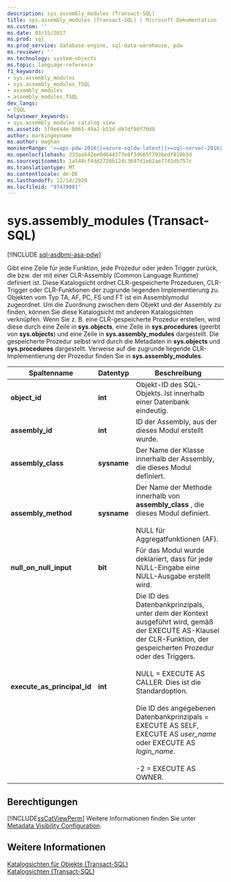 ```yaml
---
description: sys.assembly_modules (Transact-SQL)
title: sys.assembly_modules (Transact-SQL) | Microsoft-Dokumentation
ms.custom: ''
ms.date: 03/15/2017
ms.prod: sql
ms.prod_service: database-engine, sql-data-warehouse, pdw
ms.reviewer: ''
ms.technology: system-objects
ms.topic: language-reference
f1_keywords:
- sys.assembly_modules
- sys.assembly_modules_TSQL
- assembly_modules
- assembly_modules_TSQL
dev_langs:
- TSQL
helpviewer_keywords:
- sys.assembly_modules catalog view
ms.assetid: 5f9e644e-8065-49a2-b53d-db7df98f70d8
author: markingmyname
ms.author: maghan
monikerRange: '>=aps-pdw-2016||=azure-sqldw-latest||>=sql-server-2016||>=sql-server-linux-2017||=azuresqldb-mi-current'
ms.openlocfilehash: 333aa642ee0d644377e8f3d665f793bedf810b3d
ms.sourcegitcommit: 1a544cf4dd2720b124c3697d1e62ae7741db757c
ms.translationtype: MT
ms.contentlocale: de-DE
ms.lasthandoff: 12/14/2020
ms.locfileid: "97479081"
---
```

# <a name="sysassembly_modules-transact-sql"></a>sys.assembly_modules (Transact-SQL)
[!INCLUDE [sql-asdbmi-asa-pdw](../../includes/applies-to-version/sql-asdbmi-asa-pdw.md)]

  Gibt eine Zeile für jede Funktion, jede Prozedur oder jeden Trigger zurück, die bzw. der mit einer CLR-Assembly (Common Language Runtime) definiert ist. Diese Katalogsicht ordnet CLR-gespeicherte Prozeduren, CLR-Trigger oder CLR-Funktionen der zugrunde liegenden Implementierung zu. Objekten vom Typ TA, AF, PC, FS und FT ist ein Assemblymodul zugeordnet. Um die Zuordnung zwischen dem Objekt und der Assembly zu finden, können Sie diese Katalogsicht mit anderen Katalogsichten verknüpfen. Wenn Sie z. B. eine CLR-gespeicherte Prozedur erstellen, wird diese durch eine Zeile in **sys.objects**, eine Zeile in **sys.procedures** (geerbt von **sys.objects**) und eine Zeile in **sys.assembly_modules** dargestellt. Die gespeicherte Prozedur selbst wird durch die Metadaten in **sys.objects** und **sys.procedures** dargestellt. Verweise auf die zugrunde liegende CLR-Implementierung der Prozedur finden Sie in **sys.assembly_modules**.  
  
|Spaltenname|Datentyp|Beschreibung|  
|-----------------|---------------|-----------------|  
|**object_id**|**int**|Objekt-ID des SQL-Objekts. Ist innerhalb einer Datenbank eindeutig.|  
|**assembly_id**|**int**|ID der Assembly, aus der dieses Modul erstellt wurde.|  
|**assembly_class**|**sysname**|Der Name der Klasse innerhalb der Assembly, die dieses Modul definiert.|  
|**assembly_method**|**sysname**|Der Name der Methode innerhalb von **assembly_class** , die dieses Modul definiert.<br /><br /> NULL für Aggregatfunktionen (AF).|  
|**null_on_null_input**|**bit**|Für das Modul wurde deklariert, dass für jede NULL-Eingabe eine NULL-Ausgabe erstellt wird.|  
|**execute_as_principal_id**|**int**|Die ID des Datenbankprinzipals, unter dem der Kontext ausgeführt wird, gemäß der EXECUTE AS-Klausel der CLR-Funktion, der gespeicherten Prozedur oder des Triggers.<br /><br /> NULL = EXECUTE AS CALLER. Dies ist die Standardoption.<br /><br /> Die ID des angegebenen Datenbankprinzipals = EXECUTE AS SELF, EXECUTE AS *user_name* oder EXECUTE AS *login_name*.<br /><br /> -2 = EXECUTE AS OWNER.|  
  
## <a name="permissions"></a>Berechtigungen  
 [!INCLUDE[ssCatViewPerm](../../includes/sscatviewperm-md.md)] Weitere Informationen finden Sie unter [Metadata Visibility Configuration](../../relational-databases/security/metadata-visibility-configuration.md).  
  
## <a name="see-also"></a>Weitere Informationen  
 [Katalogsichten für Objekte &#40;Transact-SQL&#41;](../../relational-databases/system-catalog-views/object-catalog-views-transact-sql.md)   
 [Katalogsichten &#40;Transact-SQL&#41;](../../relational-databases/system-catalog-views/catalog-views-transact-sql.md)  
  
  
